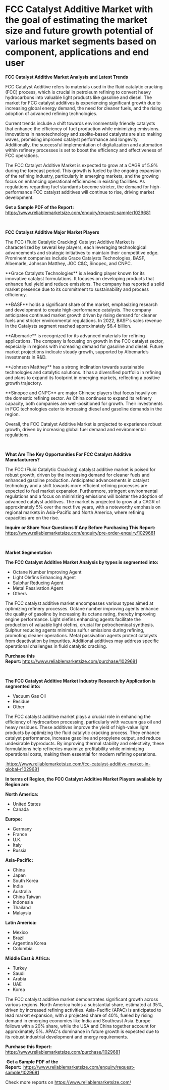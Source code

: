 <p><h1>FCC Catalyst Additive Market with the goal of estimating the market size and future growth potential of various market segments based on component, applications and end user</h1></p><p><strong>FCC Catalyst Additive Market Analysis and Latest Trends</strong></p>
<p><p>FCC Catalyst Additive refers to materials used in the fluid catalytic cracking (FCC) process, which is crucial in petroleum refining to convert heavy hydrocarbons into valuable light products like gasoline and diesel. The market for FCC catalyst additives is experiencing significant growth due to increasing global energy demand, the need for cleaner fuels, and the rising adoption of advanced refining technologies.</p><p>Current trends include a shift towards environmentally friendly catalysts that enhance the efficiency of fuel production while minimizing emissions. Innovations in nanotechnology and zeolite-based catalysts are also making waves, promising improved catalyst performance and longevity. Additionally, the successful implementation of digitalization and automation within refinery processes is set to boost the efficiency and effectiveness of FCC operations.</p><p>The FCC Catalyst Additive Market is expected to grow at a CAGR of 5.9% during the forecast period. This growth is fueled by the ongoing expansion of the refining industry, particularly in emerging markets, and the growing focus on enhancing operational efficiencies in existing facilities. As regulations regarding fuel standards become stricter, the demand for high-performance FCC catalyst additives will continue to rise, driving market development.</p></p>
<p><strong>Get a Sample PDF of the Report:&nbsp;</strong> <a href="https://www.reliablemarketsize.com/enquiry/request-sample/1029681?utm_campaign=3307&utm_medium=2&utm_source=Github&utm_content=ia&utm_term=21032025&utm_id=fcc-catalyst-additive">https://www.reliablemarketsize.com/enquiry/request-sample/1029681</a></p>
<p>&nbsp;</p>
<p><strong>FCC Catalyst Additive Major Market Players</strong></p>
<p><p>The FCC (Fluid Catalytic Cracking) Catalyst Additive Market is characterized by several key players, each leveraging technological advancements and strategic initiatives to maintain their competitive edge. Prominent companies include Grace Catalysts Technologies, BASF, Albemarle, Johnson Matthey, JGC C&C, Sinopec, and CNPC.</p><p>**Grace Catalysts Technologies** is a leading player known for its innovative catalyst formulations. It focuses on developing products that enhance fuel yield and reduce emissions. The company has reported a solid market presence due to its commitment to sustainability and process efficiency.</p><p>**BASF** holds a significant share of the market, emphasizing research and development to create high-performance catalysts. The company anticipates continued market growth driven by rising demand for cleaner fuels and stricter environmental regulations. In 2022, BASF's sales revenue in the Catalysts segment reached approximately $6.4 billion.</p><p>**Albemarle** is recognized for its advanced materials for refining applications. The company is focusing on growth in the FCC catalyst sector, especially in regions with increasing demand for gasoline and diesel. Future market projections indicate steady growth, supported by Albemarle’s investments in R&D.</p><p>**Johnson Matthey** has a strong inclination towards sustainable technologies and catalytic solutions. It has a diversified portfolio in refining and plans to expand its footprint in emerging markets, reflecting a positive growth trajectory.</p><p>**Sinopec and CNPC** are major Chinese players that focus heavily on the domestic refining sector. As China continues to expand its refinery capacity, both companies are well-positioned for growth. Their investments in FCC technologies cater to increasing diesel and gasoline demands in the region.</p><p>Overall, the FCC Catalyst Additive Market is projected to experience robust growth, driven by increasing global fuel demand and environmental regulations.</p></p>
<p>&nbsp;</p>
<p><strong>What Are The Key Opportunities For FCC Catalyst Additive Manufacturers?</strong></p>
<p><p>The FCC (Fluid Catalytic Cracking) catalyst additive market is poised for robust growth, driven by the increasing demand for cleaner fuels and enhanced gasoline production. Anticipated advancements in catalyst technology and a shift towards more efficient refining processes are expected to fuel market expansion. Furthermore, stringent environmental regulations and a focus on minimizing emissions will bolster the adoption of advanced catalyst additives. The market is projected to grow at a CAGR of approximately 5% over the next five years, with a noteworthy emphasis on regional markets in Asia-Pacific and North America, where refining capacities are on the rise.</p></p>
<p><strong>Inquire or Share Your Questions If Any Before Purchasing This Report:</strong> <a href="https://www.reliablemarketsize.com/enquiry/pre-order-enquiry/1029681?utm_campaign=3307&utm_medium=2&utm_source=Github&utm_content=ia&utm_term=21032025&utm_id=fcc-catalyst-additive">https://www.reliablemarketsize.com/enquiry/pre-order-enquiry/1029681</a></p>
<p>&nbsp;</p>
<p><strong>Market Segmentation</strong></p>
<p><strong>The FCC Catalyst Additive Market Analysis by types is segmented into:</strong></p>
<p><ul><li>Octane Number Improving Agent</li><li>Light Olefins Enhancing Agent</li><li>Sulphur Reducing Agent</li><li>Metal Passivation Agent</li><li>Others</li></ul></p>
<p><p>The FCC catalyst additive market encompasses various types aimed at optimizing refinery processes. Octane number improving agents enhance the quality of gasoline by increasing its octane rating, thereby improving engine performance. Light olefins enhancing agents facilitate the production of valuable light olefins, crucial for petrochemical synthesis. Sulphur reducing agents minimize sulfur emissions during refining, promoting cleaner operations. Metal passivation agents protect catalysts from deactivation by impurities. Additional additives may address specific operational challenges in fluid catalytic cracking.</p></p>
<p><strong>Purchase this Report:&nbsp;</strong><a href="https://www.reliablemarketsize.com/purchase/1029681?utm_campaign=3307&utm_medium=2&utm_source=Github&utm_content=ia&utm_term=21032025&utm_id=fcc-catalyst-additive">https://www.reliablemarketsize.com/purchase/1029681</a></p>
<p>&nbsp;</p>
<p><strong>The FCC Catalyst Additive Market Industry Research by Application is segmented into:</strong></p>
<p><ul><li>Vacuum Gas Oil</li><li>Residue</li><li>Other</li></ul></p>
<p><p>The FCC catalyst additive market plays a crucial role in enhancing the efficiency of hydrocarbon processing, particularly with vacuum gas oil and heavy residues. These additives improve the yield of high-value light products by optimizing the fluid catalytic cracking process. They enhance catalyst performance, increase gasoline and propylene output, and reduce undesirable byproducts. By improving thermal stability and selectivity, these formulations help refineries maximize profitability while minimizing operational costs, making them essential for modern refining operations.</p></p>
<p><a href="https://www.reliablemarketsize.com/fcc-catalyst-additive-market-in-global-r1029681?utm_campaign=3307&utm_medium=2&utm_source=Github&utm_content=ia&utm_term=21032025&utm_id=fcc-catalyst-additive">&nbsp;https://www.reliablemarketsize.com/fcc-catalyst-additive-market-in-global-r1029681</a></p>
<p><strong>In terms of Region, the FCC Catalyst Additive Market Players available by Region are:</strong></p>
<p>
    <p> <strong> North America: </strong>
        <ul>
            <li>United States</li>
            <li>Canada</li>
        </ul>
        </p> 
    <p> <strong> Europe: </strong>
        <ul>
            <li>Germany</li>
            <li>France</li>
            <li>U.K.</li>
            <li>Italy</li>
            <li>Russia</li>
        </ul>
        </p> 
    <p> <strong> Asia-Pacific: </strong>
        <ul>
            <li>China</li>
            <li>Japan</li>
            <li>South Korea</li>
            <li>India</li>
            <li>Australia</li>
            <li>China Taiwan</li>
            <li>Indonesia</li>
            <li>Thailand</li>
            <li>Malaysia</li>
        </ul>
        </p> 
    <p> <strong> Latin America: </strong>
        <ul>
            <li>Mexico</li>
            <li>Brazil</li>
            <li>Argentina Korea</li>
            <li>Colombia</li>
        </ul>
        </p> 
    <p> <strong> Middle East & Africa: </strong>
        <ul>
            <li>Turkey</li>
            <li>Saudi</li>
            <li>Arabia</li>
            <li>UAE</li>
            <li>Korea</li>
        </ul>
    </p>
    </p>
<p><p>The FCC catalyst additive market demonstrates significant growth across various regions. North America holds a substantial share, estimated at 35%, driven by increased refining activities. Asia-Pacific (APAC) is anticipated to lead market expansion, with a projected share of 40%, fueled by rising demand in emerging economies like India and Southeast Asia. Europe follows with a 20% share, while the USA and China together account for approximately 5%. APAC's dominance in future growth is expected due to its robust industrial development and energy requirements.</p></p>
<p><strong>Purchase this Report: </strong><a href="https://www.reliablemarketsize.com/purchase/1029681?utm_campaign=3307&utm_medium=2&utm_source=Github&utm_content=ia&utm_term=21032025&utm_id=fcc-catalyst-additive">https://www.reliablemarketsize.com/purchase/1029681</a></p>
<p>&nbsp;<strong>Get a Sample PDF of the Report:&nbsp;&nbsp;</strong><a href="https://www.reliablemarketsize.com/enquiry/request-sample/1029681?utm_campaign=3307&utm_medium=2&utm_source=Github&utm_content=ia&utm_term=21032025&utm_id=fcc-catalyst-additive">https://www.reliablemarketsize.com/enquiry/request-sample/1029681</a></p>
<p><strong></strong></p>
<p>Check more reports on <a href="https://www.reliablemarketsize.com/?utm_campaign=3307&utm_medium=2&utm_source=Github&utm_content=ia&utm_term=21032025&utm_id=fcc-catalyst-additive">https://www.reliablemarketsize.com/</a></p>